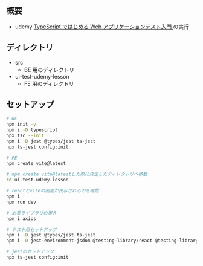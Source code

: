 ## 概要

- udemy [
  TypeScript ではじめる Web アプリケーションテスト入門
  ](https://www.udemy.com/share/109Sw23@5lBuMH8kWaKJog6I8MGurdW2d-zna5m67HViJh5vJm4rvg_M_PMrMWSgFrz6l0mkHA==/) の実行

## ディレクトリ

- src
  - BE 用のディレクトリ
- ui-test-udemy-lesson
  - FE 用のディレクトリ

## セットアップ

```bash
# BE
npm init -y
npm i -D typescript
npx tsc --init
npm i -D jest @types/jest ts-jest
npx ts-jest config:init
```

```bash
# FE
npm create vite@latest

# npm create vite@latestした際に決定したディレクトリへ移動
cd ui-test-udemy-lesson

# reactとviteの画面が表示されるのを確認
npm i
npm run dev

# 必要ライブラリの導入
npm i axios

# テスト用セットアップ
npm i -D jest @types/jest ts-jest
npm i -D jest-environment-jsdom @testing-library/react @testing-library/jest-dom @testing-library/user-event

# jestのセットアップ
npx ts-jest config:init
```
